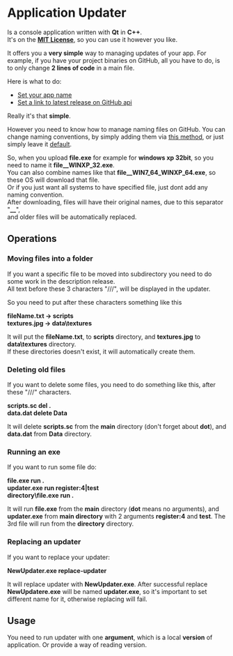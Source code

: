Application Updater
===
Is a console application written with **Qt** in **C++**.<br/>
It's on the [**MIT License**](https://opensource.org/licenses/MIT), so you can use it however you like.

It offers you a **very simple** way to managing updates of your app. For example, if you have your project binaries on GitHub, all you have
to do, is to only change **2 lines of code** in a main file.

Here is what to do:
* [Set your app name](https://github.com/Nelnir/Application-Updater/blob/9aead0d9e4a2be85c31b2c0337c9eb3eccf45cbc/src/main.cpp#L9)
* [Set a link to latest release on GitHub api](https://github.com/Nelnir/Application-Updater/blob/9aead0d9e4a2be85c31b2c0337c9eb3eccf45cbc/src/main.cpp#L11)


Really it's that **simple**.

However you need to know how to manage naming files on GitHub. You can change naming conventions, by simply adding them via
[this method](https://github.com/Nelnir/Application-Updater/blob/9aead0d9e4a2be85c31b2c0337c9eb3eccf45cbc/src/updater.h#L57), 
or just simply leave it [default](https://github.com/Nelnir/Application-Updater/blob/9aead0d9e4a2be85c31b2c0337c9eb3eccf45cbc/src/updater.cpp#L53).

So, when you upload **file.exe** for example for **windows xp 32bit**, so you need to name it **file__WINXP_32.exe**.<br/>
You can also combine names like that **file__WIN7_64_WINXP_64.exe**, so these OS will download that file.<br/>
Or if you just want all systems to have specified file, just dont add any naming convention.<br/>
After downloading, files will have their original names, due to this separator "**__**",<br/> and older files will be automatically replaced.

## Operations

### Moving files into a folder
If you want a specific file to be moved into subdirectory you need to do some work in the description release.<br/>
All text before these 3 characters "///", will be displayed in the updater.

So you need to put after these characters something like this

**fileName.txt -> scripts**<br/>
**textures.jpg -> data\textures**<br/>

It will put the **fileName.txt**, to **scripts** directory, and **textures.jpg** to **data\textures** directory.<br/>
If these directories doesn't exist, it will automatically create them.

### Deleting old files
If you want to delete some files, you need to do something like this, after these "///" characters.

**scripts.sc del .**<br/>
**data.dat delete Data**<br/>

It will delete **scripts.sc** from the **main** directory (don't forget about **dot**), and **data.dat** from **Data** directory.

### Running an exe
If you want to run some file do:

**file.exe run .**<br/>
**updater.exe run register:4|test**<br/>
**directory\file.exe run .**<br/>

It will run **file.exe** from the **main** directory (**dot** means no arguments), and **updater.exe** from **main directory** with 2 arguments **register:4** and **test**. The 3rd file will run from the **directory** directory.

### Replacing an updater
If you want to replace your updater:

**NewUpdater.exe replace-updater**<br/>

It will replace updater with **NewUpdater.exe**. After successful replace **NewUpdatere.exe** will be named **updater.exe**, so it's important to set different name for it, otherwise replacing will fail.

## Usage

You need to run updater with one **argument**, which is a local **version** of application. Or provide a way of reading version. 
